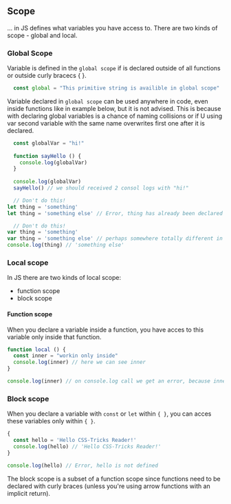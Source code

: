 ## Scope
... in JS defines what variables you have access to. There are two kinds of scope - global and local.

### Global Scope
Variable is defined in the `global scope` if is declared outside of all functions or outside curly bracecs { }.

```js
  const global = "This primitive string is availible in global scope"
```
Variable declared in `global scope` can be used anywhere in code, even inside functions like in example below, but it is not advised.
This is because with declaring global variables is a chance of naming collisions or if U using var second variable with the same name overwrites first one after it is declared. 
```js 
  const globalVar = "hi!"
  
  function sayHello () {
    console.log(globalVar)
  }
  
  console.log(globalVar)
  sayHello() // we should received 2 consol logs with "hi!"
```
```js 
  // Don't do this!
let thing = 'something'
let thing = 'something else' // Error, thing has already been declared
```
```js 
  // Don't do this!
var thing = 'something'
var thing = 'something else' // perhaps somewhere totally different in your code
console.log(thing) // 'something else'
```

### Local scope
In JS there are two kinds of local scope:
- function scope
- block scope

#### Function scope
When you declare a variable inside a function, you have acces to this variable only inside that function. 
```js
function local () {
  const inner = "workin only inside"
  console.log(inner) // here we can see inner 
}

console.log(inner) // on console.log call we get an error, because inner is not defined in this place
```
### Block scope
When you declare a variable with `const` or `let` within `{ }`, you can acces these variables only within `{ }`.

```js
{
  const hello = 'Hello CSS-Tricks Reader!'
  console.log(hello) // 'Hello CSS-Tricks Reader!'
}

console.log(hello) // Error, hello is not defined
```
The block scope is a subset of a function scope since functions need to be declared with curly braces (unless you're using arrow functions with an implicit return).
